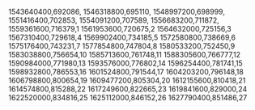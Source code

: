 1543640400,692086,
1546318800,695110,
1548997200,698999,
1551416400,702853,
1554091200,707589,
1556683200,711872,
1559361600,716379,1
1561953600,720675,2
1564632000,725156,3
1567310400,729618,4
1569902400,734185,5
1572580800,738669,6
1575176400,743231,7
1577854800,747804,8
1580533200,752450,9
1583038800,756654,10
1585713600,761748,11
1588305600,766777,12
1590984000,771980,13
1593576000,776802,14
1596254400,781741,15
1598932800,786553,16
1601524800,791544,17
1604203200,796148,18
1606798800,800654,19
1609477200,805304,20
1612155600,810418,21
1614574800,815288,22
1617249600,822665,23
1619841600,829000,24
1622520000,834816,25
1625112000,846152,26
1627790400,851486,27
